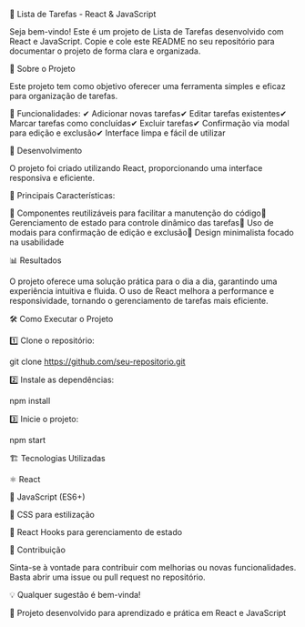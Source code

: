 📌 Lista de Tarefas - React & JavaScript

Seja bem-vindo! Este é um projeto de Lista de Tarefas desenvolvido com React e JavaScript.
Copie e cole este README no seu repositório para documentar o projeto de forma clara e organizada.

📖 Sobre o Projeto

Este projeto tem como objetivo oferecer uma ferramenta simples e eficaz para organização de tarefas.

📝 Funcionalidades:
✔ Adicionar novas tarefas✔ Editar tarefas existentes✔ Marcar tarefas como concluídas✔ Excluir tarefas✔ Confirmação via modal para edição e exclusão✔ Interface limpa e fácil de utilizar

🚀 Desenvolvimento

O projeto foi criado utilizando React, proporcionando uma interface responsiva e eficiente.

🔹 Principais Características:

🔹 Componentes reutilizáveis para facilitar a manutenção do código🔹 Gerenciamento de estado para controle dinâmico das tarefas🔹 Uso de modais para confirmação de edição e exclusão🔹 Design minimalista focado na usabilidade

📊 Resultados

O projeto oferece uma solução prática para o dia a dia, garantindo uma experiência intuitiva e fluida. O uso de React melhora a performance e responsividade, tornando o gerenciamento de tarefas mais eficiente.

🛠 Como Executar o Projeto

1️⃣ Clone o repositório:

git clone https://github.com/seu-repositorio.git

2️⃣ Instale as dependências:

npm install

3️⃣ Inicie o projeto:

npm start

🏗 Tecnologias Utilizadas

⚛ React

📜 JavaScript (ES6+)

🎨 CSS para estilização

🔄 React Hooks para gerenciamento de estado

🤝 Contribuição

Sinta-se à vontade para contribuir com melhorias ou novas funcionalidades. Basta abrir uma issue ou pull request no repositório.

💡 Qualquer sugestão é bem-vinda!

🚀 Projeto desenvolvido para aprendizado e prática em React e JavaScript
